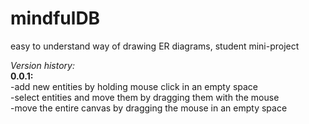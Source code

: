 # mindfulDB
easy to understand way of drawing ER diagrams, student mini-project

*Version history:* <br>
**0.0.1:** <br> 
-add new entities by holding mouse click in an empty space <br>
-select entities and move them by dragging them with the mouse <br>
-move the entire canvas by dragging the mouse in an empty space <br>
